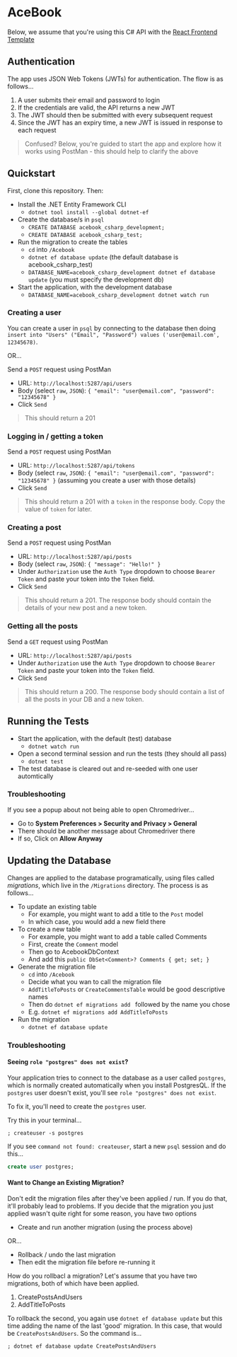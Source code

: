 # AceBook

Below, we assume that you're using this C# API with the [React Frontend Template](https://github.com/makersacademy/acebook-react-frontend-only-template/)

## Authentication

The app uses JSON Web Tokens (JWTs) for authentication. The flow is as follows...

1. A user submits their email and password to login
2. If the credentials are valid, the API returns a new JWT
3. The JWT should then be submitted with every subsequent request
4. Since the JWT has an expiry time, a new JWT is issued in response to each request

> Confused? Below, you're guided to start the app and explore how it works using PostMan - this should help to clarify the above

## Quickstart

First, clone this repository. Then:

- Install the .NET Entity Framework CLI
  * `dotnet tool install --global dotnet-ef`
- Create the database/s in `psql`
  * `CREATE DATABASE acebook_csharp_development;`
  * `CREATE DATABASE acebook_csharp_test;`
- Run the migration to create the tables
  * `cd` into `/Acebook`
  * `dotnet ef database update` (the default database is acebook_csharp_test)
  * `DATABASE_NAME=acebook_csharp_development dotnet ef database update` (you must specify the development db)
- Start the application, with the development database
  * `DATABASE_NAME=acebook_csharp_development dotnet watch run`

### Creating a user

You can create a user in `psql` by connecting to the database then doing `insert into "Users" ("Email", "Password") values ('user@email.com', 12345678)`.

OR...

Send a `POST` request using PostMan
- URL: `http://localhost:5287/api/users`
- Body (select `raw`, `JSON`): `{ "email": "user@email.com", "password": "12345678" }`
- Click `Send`
> This should return a 201

### Logging in / getting a token

Send a `POST` request using PostMan
- URL: `http://localhost:5287/api/tokens`
- Body (select `raw`, `JSON`): `{ "email": "user@email.com", "password": "12345678" }` (assuming you create a user with those details)
- Click `Send`
> This should return a 201 with a `token` in the response body. Copy the value of `token` for later.

### Creating a post

Send a `POST` request using PostMan
- URL: `http://localhost:5287/api/posts`
- Body (select `raw`, `JSON`): `{ "message": "Hello!" }`
- Under `Authorization` use the `Auth Type` dropdown to choose `Bearer Token` and paste your token into the `Token` field.
- Click `Send`
> This should return a 201. The response body should contain the details of your new post and a new token.

### Getting all the posts

Send a `GET` request using PostMan
- URL: `http://localhost:5287/api/posts`
- Under `Authorization` use the `Auth Type` dropdown to choose `Bearer Token` and paste your token into the `Token` field.
- Click `Send`
> This should return a 200. The response body should contain a list of all the posts in your DB and a new token.

## Running the Tests

- Start the application, with the default (test) database
  * `dotnet watch run`
- Open a second terminal session and run the tests (they should all pass)
  * `dotnet test`
- The test database is cleared out and re-seeded with one user automtically

### Troubleshooting

If you see a popup about not being able to open Chromedriver...
- Go to **System Preferences > Security and Privacy > General**
- There should be another message about Chromedriver there
- If so, Click on **Allow Anyway**

## Updating the Database

Changes are applied to the database programatically, using files called _migrations_, which live in the `/Migrations` directory. The process is as follows...

- To update an existing table
  * For example, you might want to add a title to the `Post` model
  * In which case, you would add a new field there
- To create a new table
  * For example, you might want to add a table called Comments
  * First, create the `Comment` model
  * Then go to AcebookDbContext
  * And add this `public DbSet<Comment>? Comments { get; set; }` 
- Generate the migration file
  * `cd` into `/Acebook`
  * Decide what you wan to call the migration file
  * `AddTitleToPosts` or `CreateCommentsTable` would be good descriptive names
  * Then do `dotnet ef migrations add ` followed by the name you chose
  * E.g.  `dotnet ef migrations add AddTitleToPosts`
- Run the migration
  * `dotnet ef database update`

### Troubleshooting

#### Seeing `role "postgres" does not exist`?

Your application tries to connect to the database as a user called `postgres`, which is normally created automatically when you install PostgresQL. If the `postgres` user doesn't exist, you'll see `role "postgres" does not exist`.

To fix it, you'll need to create the `postgres` user.

Try this in your terminal...

```
; createuser -s postgres
```

If you see `command not found: createuser`, start a new `psql` session and do this...

```sql
create user postgres;
```

#### Want to Change an Existing Migration?

Don't edit the migration files after they've been applied / run. If you do that, it'll probably lead to problems. If you decide that the migration you just applied wasn't quite right for some reason, you have two options

- Create and run another migration (using the process above)

OR...

- Rollback / undo the last migration
- Then edit the migration file before re-running it

How do you rollbacl a migration? Let's assume that you have two migrations, both of which have been applied.

1. CreatePostsAndUsers
2. AddTitleToPosts

To rollback the second, you again use `dotnet ef database update` but this time adding the name of the last 'good' migration. In this case, that would be `CreatePostsAndUsers`. So the command is...

```shell
; dotnet ef database update CreatePostsAndUsers
```

